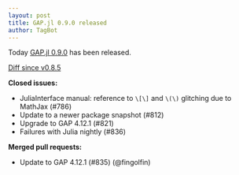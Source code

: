 ```yaml
---
layout: post
title: GAP.jl 0.9.0 released
author: TagBot
---
```


Today [GAP.jl 0.9.0](https://github.com/oscar-system/GAP.jl/releases/tag/v0.9.0) has
been released.

[Diff since v0.8.5](https://github.com/oscar-system/GAP.jl/compare/v0.8.5...v0.9.0)


**Closed issues:**
- JuliaInterface manual: reference to `\[\]` and `\(\)` glitching due to MathJax (#786)
- Update to a newer package snapshot (#812)
- Upgrade to GAP 4.12.1 (#821)
- Failures with Julia nightly (#836)

**Merged pull requests:**
- Update to GAP 4.12.1 (#835) (@fingolfin)

